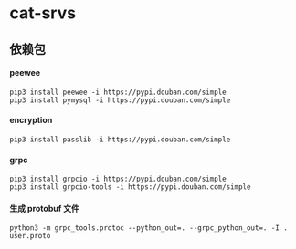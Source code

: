 # cat-srvs

## 依赖包

#### peewee

```shell script
pip3 install peewee -i https://pypi.douban.com/simple
pip3 install pymysql -i https://pypi.douban.com/simple
```

#### encryption

```shell script
pip3 install passlib -i https://pypi.douban.com/simple
```

#### grpc

```shell script
pip3 install grpcio -i https://pypi.douban.com/simple
pip3 install grpcio-tools -i https://pypi.douban.com/simple
```

#### 生成 protobuf 文件
```
python3 -m grpc_tools.protoc --python_out=. --grpc_python_out=. -I . user.proto
```